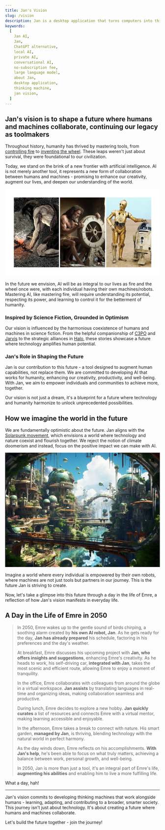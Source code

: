 ```yaml
---
title: Jan's Vision
slug: /vision
description: Jan is a desktop application that turns computers into thinking machines.
keywords:
  [
    Jan AI,
    Jan,
    ChatGPT alternative,
    local AI,
    private AI,
    conversational AI,
    no-subscription fee,
    large language model,
    about Jan,
    desktop application,
    thinking machine,
    jan vision,
  ]
---
```


## Jan's vision is to shape a future where humans and machines collaborate, continuing our legacy as toolmakers

Throughout history, humanity has thrived by mastering tools, from [controlling fire](https://en.wikipedia.org/wiki/Control_of_fire_by_early_humans) to [inventing the wheel](https://en.wikipedia.org/wiki/Wheel). These leaps weren't just about survival, they were foundational to our civilization.

Today, we stand on the brink of a new frontier with artificial intelligence. AI is not merely another tool, it represents a new form of collaboration between humans and machines - promising to enhance our creativity, augment our lives, and deepen our understanding of the world.

![jan ai shapes the future](./assets/vision-1.webp)

In the future we envision, AI will be as integral to our lives as fire and the wheel once were, with each individual having their own machines/robots. Mastering AI, like mastering fire, will require understanding its potential, respecting its power, and learning to control it for the betterment of humanity.

### Inspired by Science Fiction, Grounded in Optimism

Our vision is influenced by the harmonious coexistence of humans and machines in science fiction. From the helpful companionship of [C3PO](https://tr.wikipedia.org/wiki/C-3PO) and [Jarvis](https://en.wikipedia.org/wiki/J.A.R.V.I.S.) to the strategic alliances in [Halo](https://www.imdb.com/title/tt2934286/), these stories showcase a future where technology amplifies human potential.

### Jan's Role in Shaping the Future

Jan is our contribution to this future - a tool designed to augment human capabilities, not replace them. We are committed to developing AI that works for humanity, enhancing our creativity, productivity, and well-being. With Jan, we aim to empower individuals and communities to achieve more, together.

Our vision is not just a dream, it's a blueprint for a future where technology and humanity harmonize to unlock unprecedented possibilities.

## How we imagine the world in the future

We are fundamentally optimistic about the future. Jan aligns with the [Solarpunk movement](https://en.wikipedia.org/wiki/Solarpunk), which envisions a world where technology and nature coexist and flourish together. We reject the notion of climate doomerism and instead, focus on the positive impact we can make with AI.

![solarpunk and jan](./assets/solar-punk.webp)

Imagine a world where every individual is empowered by their own robots, where machines are not just tools but partners in our journey. This is the future Jan is striving to create.

Now, let's take a glimpse into this future through a day in the life of Emre, a reflection of how Jan's vision manifests in everyday life.

## A Day in the Life of Emre in 2050

> In 2050, Emre wakes up to the gentle sound of birds chirping, a soothing alarm created by **his own AI robot, Jan**. As he gets ready for the day, **Jan has already prepared** his schedule, factoring in his preferences and the day's weather.
>
> At breakfast, Emre discusses his upcoming project with **Jan, who offers insights and suggestions**, enhancing Emre's creativity. As he heads to work, his self-driving car, **integrated with Jan**, takes the most scenic and efficient route, allowing Emre to enjoy a moment of tranquility.
>
> In the office, Emre collaborates with colleagues from around the globe in a virtual workspace. **Jan assists** by translating languages in real-time and organizing ideas, making collaboration seamless and productive.
>
> During lunch, Emre decides to explore a new hobby. **Jan quickly curates** a list of resources and connects Emre with a virtual mentor, making learning accessible and enjoyable.
>
> In the afternoon, Emre takes a break to connect with nature. His smart garden, **managed by Jan**, is thriving, blending technology with the natural world in perfect harmony.
>
> As the day winds down, Emre reflects on his accomplishments. **With Jan's help**, he's been able to focus on what truly matters, achieving a balance between work, personal growth, and well-being.
>
> In 2050, Jan is more than just a tool, it's an integral part of Emre's life, **augmenting his abilities** and enabling him to live a more fulfilling life.

What a day, hah!

---

Jan's vision commits to developing thinking machines that work alongside humans - learning, adapting, and contributing to a broader, smarter society. This journey isn't just about technology. It's about creating a future where humans and machines collaborate.

Let's build the future together - join the journey!
